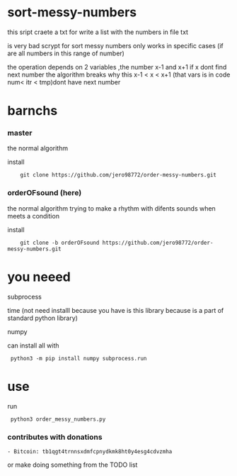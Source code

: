 # sort-messy-numbers
this sript craete a txt for write a list with the numbers in file txt

is very bad scrypt for sort messy numbers only works in specific cases (if are all numbers in this range of number) 

the operation depends on 2 variables ,the number x-1 and x+1 if x dont  find next number the algorithm breaks why this x-1 < x < x+1 (that vars is in code num< itr < tmp)dont have next number


# barnchs
### master 

the normal algorithm 

install

		git clone https://github.com/jero98772/order-messy-numbers.git


### orderOFsound (here)

the normal algorithm trying to make a rhythm with difents sounds when meets a condition

install

		git clone -b orderOFsound https://github.com/jero98772/order-messy-numbers.git
# you neeed
subprocess

time (not need installl  because you have is this library because is a part of standard python library)

numpy

can install all with 


     python3 -m pip install numpy subprocess.run

# use 

run

     python3 order_messy_numbers.py


### contributes with donations
	
	- Bitcoin: tb1qgt4trnnsxdmfcpnydkmk8ht0y4esg4cdvzmha

or make doing something from the TODO list



